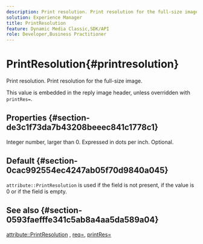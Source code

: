 ```yaml
---
description: Print resolution. Print resolution for the full-size image.
solution: Experience Manager
title: PrintResolution
feature: Dynamic Media Classic,SDK/API
role: Developer,Business Practitioner
---
```


# PrintResolution{#printresolution}

Print resolution. Print resolution for the full-size image.

This value is embedded in the reply image header, unless overridden with `printRes=`.

## Properties {#section-de3c1f73da7b43208beeec841c1778c1}

Integer number, larger than 0. Expressed in dots per inch. Optional.

## Default {#section-0cac992554ec4247ab05f70d9840a045}

`attribute::PrintResolution` is used if the field is not present, if the value is 0 or if the field is empty.

## See also {#section-0593faefffe341c5ab8a4aa5da589a04}

[attribute::PrintResolution](../../../../../../is-api/image-catalog/image-serving-api-ref/c-image-catalog-reference/c-attributes-reference/r-printresolution.md#reference-a53c6850077148c9bd88a8c5c1c400c5) , [req=](../../../../../../is-api/http-ref/image-serving-api-ref/c-http-protocol-reference/c-command-reference/r-req/r-req.md#reference-907cdb4a97034db7ad94695f25552e76), [printRes=](../../../../../../is-api/http-ref/image-serving-api-ref/c-http-protocol-reference/c-command-reference/r-printres.md#reference-84f52afff4704c4b9d58e4bbbaea1491) 
